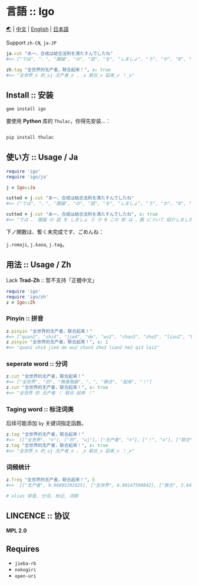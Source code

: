 # 言語 :: Igo

[🌏](README.md) | [中文](README.zh.md) | [English](README.en.md) | [日本語](README.ja.md)

Support `zh-CN`, `ja-JP`

```ruby
ja.cut "あー、合成は結合法則を満たすんでしたね"
#=> ["では", "、", "圏論", "の", "話", "を", "しましょ", "う", "か", "N", "この", "前", "は", "、圏", "について", "紹介 しました"]

zh.tag "全世界的无产者，联合起来！", s: true
#=> "全世界_n 的_uj 无产者_n ，_x 联合_v 起来_v ！_x"

```

## Install :: 安装

```cmd
gem install igo
```

要使用 __Python__ 库的 `Thulac`，你得先安装...：

```cmd

pip install thulac

```

## 使い方 :: Usage / Ja

```ruby
require 'igo'
require 'igo/ja'

j = Igo::Ja

cutted = j.cut "あー、合成は結合法則を満たすんでしたね"
#=> ["では", "、", "圏論", "の", "話", "を", "しましょ", "う", "か", "N", "この", "前", "は", "、圏", "について", "紹介 しました"]

cutted = j.cut "あー、合成は結合法則を満たすんでしたね", s: true
#=> "では 、 圏論 の 話 を しましょ う か N この 前 は 、圏 について 紹介しました"

```

下ノ関数は、暫く未完成です、ごめんね：

`j.romaji`, `j.kana`, `j.tag`。

## 用法 :: Usage / Zh

Lack __Trad-Zh__ :: 暂不支持「正體中文」

```ruby
require 'igo'
require 'igo/zh'
z = Igo::Zh
```

### Pinyin :: 拼音

```ruby
z.pinyin "全世界的无产者，联合起来！"
#=> ["quan2", "shi4", "jie4", "de", "wu2", "chan3", "zhe3", "lian2", "he2", "qi3", "lai2"]
z.pinyin "全世界的无产者，联合起来！", s: 1
#=> "quan2 shi4 jie4 de wu2 chan3 zhe3 lian2 he2 qi3 lai2"
```

### seperate word :: 分词

```ruby
z.cut "全世界的无产者，联合起来！"
#=> ["全世界", "的", "無產階級", "，", "聯合", "起來", "！"]
z.cut "全世界的无产者，联合起来！", s: true
#=> "全世界 的 无产者 ！ 联合 起来 ！"
```
### Taging word :: 标注词类

后续可能添加 `by` 关键词指定函数。

```ruby
z.tag "全世界的无产者，联合起来！"
#=>  [["全世界", "n"], ["的", "uj"], ["无产者", "n"], ["！", "x"], ["联合", "v"], ["起来", "v"], ["！", "x"]]
z.tag "全世界的无产者，联合起来！", s: true
#=> "全世界_n 的_uj 无产者_n ，_x 联合_v 起来_v ！_x"
```
### 词频统计

```ruby
z.freq "全世界的无产者，联合起来！", 5
#=>  [["无产者", 9.96885201925], ["全世界", 6.80147590842], ["联合", 5.64979650728], ["起来", 3.96134044655]]

# alias 拼音, 分词, 标记, 词频

```

## LINCENCE :: 协议

__MPL 2.0__

## Requires

- `jieba-rb`
- `nokogiri`
- `open-uri`